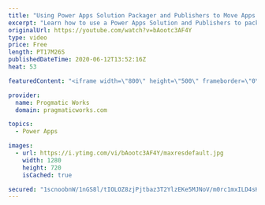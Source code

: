 ```yaml
---
title: "Using Power Apps Solution Packager and Publishers to Move Apps to New Environments"
excerpt: "Learn how to use a Power Apps Solution and Publishers to package a Common Data Services (CDS) set of objects and apps to a new environment.  Learn about creating a new solution, creating your entities and app inside the solution, and then how to package the solution up and import. Also, learn about the"
originalUrl: https://youtube.com/watch?v=bAootc3AF4Y
type: video
price: Free
length: PT17M26S
publishedDateTime: 2020-06-12T13:52:16Z
heat: 53

featuredContent: "<iframe width=\"800\" height=\"500\" frameborder=\"0\" src=\"https://www.youtube.com/embed/bAootc3AF4Y\" allow=\"accelerometer; autoplay; encrypted-media; gyroscope; picture-in-picture\" allowfullscreen></iframe>"

provider:
  name: Progmatic Works
  domain: pragmaticworks.com

topics:
  - Power Apps

images:
  - url: https://i.ytimg.com/vi/bAootc3AF4Y/maxresdefault.jpg
    width: 1280
    height: 720
    isCached: true

secured: "1scnoobnW/1nGS8l/tIOLOZ8zjPjtbaz3T2YlzEKe5MJNoV/m0rc1mxILD4sK07exzLad2EChOc38/xGkFIj6aumeL0HQ6dghT0qdt5M2s6Zhz0o1171fOtH7BZ1Ga4+KC+rAl7i4YmEB/W0q9Ae3/7poK88jdhBxaYQxQe7eDTmlEnzwHPIo9u9TM36WLJyJfSbnepm97G4tIXASNw7uPqk/CfREsR0PAHYZ2kAkkrGmgDvqR54QFJTAEfrT4prtNgJKUc8ADCkiptCSeVTlD56Ff0hxNGlSLvynJ2wYiY7o08L/u/ic3Q0nOl6PjVTgg84N/giyveQEMeUDX0FBjSv2ejqONqOwhGTqjc6yIY2oMhDk7zJO9Z1pI71TgAKhKXH3HvL3DdGKQ3q/4Hp8y4/5RTlEyLMoV7uApHMxow=;/T0KKG6F5maJnn2bBYUoBA=="
---
```


